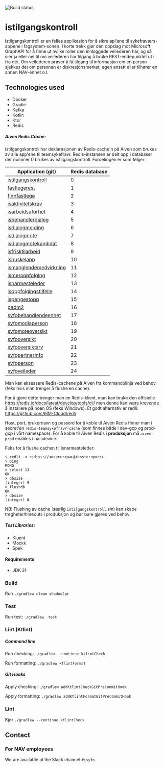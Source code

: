 ![Build status](https://github.com/navikt/istilgangskontroll/workflows/main/badge.svg?branch=master)

# istilgangskontroll

istilgangskontroll er en felles applikasjon for å sikre api'ene til sykefraværs-appene i fagsystem-sonen.
I korte trekk gjør den oppslag mot Microsoft GraphAPI for å finne ut hvilke roller den innloggede veilederen har,
og så sier ja eller nei til om veilederen har tilgang å bruke REST-endepunktet ut i fra det. Om veilederen prøver å få
tilgang til informasjon om en person sjekkes det om personen er diskresjonsmerket, egen ansatt eller tilhører en annen NAV-enhet o.l.

## Technologies used

* Docker
* Gradle
* Kafka
* Kotlin
* Ktor
* Redis

##### Aiven Redis Cache:

istilgangskontroll har deklarasjonen av Redis-cache'n på Aiven som brukes av alle 
app'ene til teamsykefravr. Redis-instansen er delt opp i databaser der nummer 0 
brukes av istilgangskontroll. Fordelingen er som følger:  

Application (git)                                                                             | Redis database                         
--------------------------------------------------------------------------------------------- | --------------
[istilgangskontroll](https://github.com/navikt/istilgangskontroll)                            | 0
[fastlegerest](https://github.com/navikt/fastlegerest)                                        | 1
[finnfastlege](https://github.com/navikt/finnfastlege)                                        | 2
[isaktivitetskrav](https://github.com/navikt/isaktivitetskrav)                                | 3
[isarbeidsuforhet](https://github.com/navikt/isarbeidsuforhet)                                | 4
[isbehandlerdialog](https://github.com/navikt/isbehandlerdialog)                              | 5
[isdialogmelding](https://github.com/navikt/isdialogmelding)                                  | 6
[isdialogmote](https://github.com/navikt/isdialogmote)                                        | 7
[isdialogmotekandidat](https://github.com/navikt/isdialogmotekandidat)                        | 8
[isfrisktilarbeid](https://github.com/navikt/isfrisktilarbeid)                                | 9
[ishuskelapp](https://github.com/navikt/ishuskelapp)                                          | 10
[ismanglendemedvirkning](https://github.com/navikt/ismanglendemedvirkning)                    | 11
[ismeroppfolging](https://github.com/navikt/ismeroppfolging)                                  | 12
[isnarmesteleder](https://github.com/navikt/isnarmesteleder)                                  | 13
[isoppfolgingstilfelle](https://github.com/navikt/isoppfolgingstilfelle)                      | 14
[ispengestopp](https://github.com/navikt/ispengestopp)                                        | 15
[padm2](https://github.com/navikt/padm2)                                                      | 16
[syfobehandlendeenhet](https://github.com/navikt/syfobehandlendeenhet)                        | 17
[syfomodiaperson](https://github.com/navikt/syfomodiaperson)                                  | 18
[syfomoteoversikt](https://github.com/navikt/syfomoteoversikt)                                | 19
[syfooversikt](https://github.com/navikt/syfooversikt)                                        | 20
[syfooversiktsrv](https://github.com/navikt/syfooversiktsrv)                                  | 21
[syfopartnerinfo](https://github.com/navikt/syfopartnerinfo)                                  | 22
[syfoperson](https://github.com/navikt/syfoperson)                                            | 23
[syfoveileder](https://github.com/navikt/syfoveileder)                                        | 24

Man kan aksessere Redis-cachene på Aiven fra kommandolinja ved behov (feks hvis man trenger å flushe en cache).

For å gjøre dette trenger man en Redis-klient, man kan bruke den offisielle https://redis.io/docs/latest/develop/tools/cli/ 
men denne kan være krevende å installere på noen OS (feks Windows). Et godt alternativ er redli:
https://github.com/IBM-Cloud/redli

Host, port, brukernavn og passord for å koble til Aiven Redis finner man i secret'en `redis-teamsykefravr-cache` 
(som finnes både i dev-gcp og prod-gcp i vårt namespace). For å koble til Aiven Redis i **produksjon** må `aiven-prod`
enables i naisdevice.

Feks for å flushe cachen til isnarmesteleder:
```
$ redli -u rediss://<user>:<pw>@<host>:<port>
> ping
PONG
> select 13
OK
> dbsize
(integer) 9
> flushdb
OK
> dbsize
(integer) 0
```

NB! Flushing av cache (særlig `istilgangskontroll` sin) kan skape tregheter/timeouts i produksjon og bør bare gjøres ved behov.

##### Test Libraries:

* Kluent
* Mockk
* Spek

#### Requirements

* JDK 21

### Build

Run `./gradlew clean shadowJar`

### Test
Run test: `./gradlew  test`


### Lint (Ktlint)
##### Command line
Run checking: `./gradlew --continue ktlintCheck`

Run formatting: `./gradlew ktlintFormat`

##### Git Hooks
Apply checking: `./gradlew addKtlintCheckGitPreCommitHook`

Apply formatting: `./gradlew addKtlintFormatGitPreCommitHook`

### Lint

Kjør `./gradlew --continue ktlintCheck`


## Contact

### For NAV employees

We are available at the Slack channel `#isyfo`.
